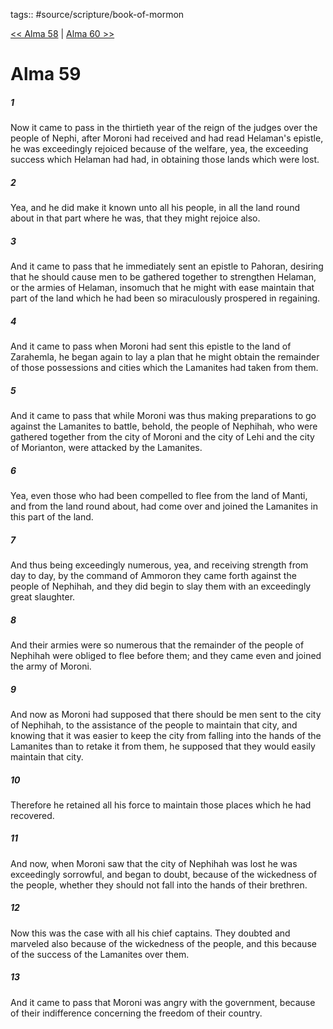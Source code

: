 tags:: #source/scripture/book-of-mormon

[<< Alma 58](/book-of-mormon/09_Alma/Alma_58.md) | [Alma 60 >>](/book-of-mormon/09_Alma/Alma_60.md)

# Alma 59

##### 1

Now it came to pass in the thirtieth year of the reign of the judges over the people of Nephi, after Moroni had received and had read Helaman's epistle, he was exceedingly rejoiced because of the welfare, yea, the exceeding success which Helaman had had, in obtaining those lands which were lost.

##### 2

Yea, and he did make it known unto all his people, in all the land round about in that part where he was, that they might rejoice also.

##### 3

And it came to pass that he immediately sent an epistle to Pahoran, desiring that he should cause men to be gathered together to strengthen Helaman, or the armies of Helaman, insomuch that he might with ease maintain that part of the land which he had been so miraculously prospered in regaining.

##### 4

And it came to pass when Moroni had sent this epistle to the land of Zarahemla, he began again to lay a plan that he might obtain the remainder of those possessions and cities which the Lamanites had taken from them.

##### 5

And it came to pass that while Moroni was thus making preparations to go against the Lamanites to battle, behold, the people of Nephihah, who were gathered together from the city of Moroni and the city of Lehi and the city of Morianton, were attacked by the Lamanites.

##### 6

Yea, even those who had been compelled to flee from the land of Manti, and from the land round about, had come over and joined the Lamanites in this part of the land.

##### 7

And thus being exceedingly numerous, yea, and receiving strength from day to day, by the command of Ammoron they came forth against the people of Nephihah, and they did begin to slay them with an exceedingly great slaughter.

##### 8

And their armies were so numerous that the remainder of the people of Nephihah were obliged to flee before them; and they came even and joined the army of Moroni.

##### 9

And now as Moroni had supposed that there should be men sent to the city of Nephihah, to the assistance of the people to maintain that city, and knowing that it was easier to keep the city from falling into the hands of the Lamanites than to retake it from them, he supposed that they would easily maintain that city.

##### 10

Therefore he retained all his force to maintain those places which he had recovered.

##### 11

And now, when Moroni saw that the city of Nephihah was lost he was exceedingly sorrowful, and began to doubt, because of the wickedness of the people, whether they should not fall into the hands of their brethren.

##### 12

Now this was the case with all his chief captains. They doubted and marveled also because of the wickedness of the people, and this because of the success of the Lamanites over them.

##### 13

And it came to pass that Moroni was angry with the government, because of their indifference concerning the freedom of their country.
